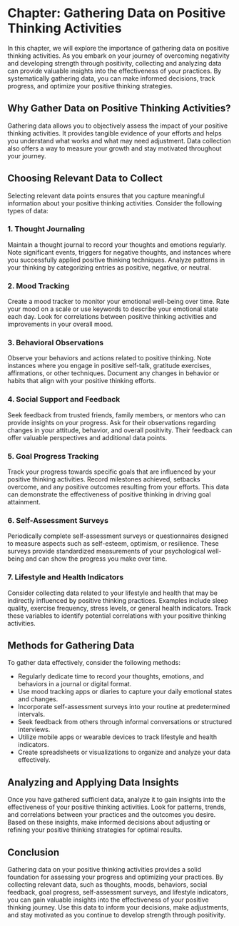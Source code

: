 Chapter: Gathering Data on Positive Thinking Activities
=======================================================

In this chapter, we will explore the importance of gathering data on positive thinking activities. As you embark on your journey of overcoming negativity and developing strength through positivity, collecting and analyzing data can provide valuable insights into the effectiveness of your practices. By systematically gathering data, you can make informed decisions, track progress, and optimize your positive thinking strategies.

**Why Gather Data on Positive Thinking Activities?**
----------------------------------------------------

Gathering data allows you to objectively assess the impact of your positive thinking activities. It provides tangible evidence of your efforts and helps you understand what works and what may need adjustment. Data collection also offers a way to measure your growth and stay motivated throughout your journey.

**Choosing Relevant Data to Collect**
-------------------------------------

Selecting relevant data points ensures that you capture meaningful information about your positive thinking activities. Consider the following types of data:

### 1. **Thought Journaling**

Maintain a thought journal to record your thoughts and emotions regularly. Note significant events, triggers for negative thoughts, and instances where you successfully applied positive thinking techniques. Analyze patterns in your thinking by categorizing entries as positive, negative, or neutral.

### 2. **Mood Tracking**

Create a mood tracker to monitor your emotional well-being over time. Rate your mood on a scale or use keywords to describe your emotional state each day. Look for correlations between positive thinking activities and improvements in your overall mood.

### 3. **Behavioral Observations**

Observe your behaviors and actions related to positive thinking. Note instances where you engage in positive self-talk, gratitude exercises, affirmations, or other techniques. Document any changes in behavior or habits that align with your positive thinking efforts.

### 4. **Social Support and Feedback**

Seek feedback from trusted friends, family members, or mentors who can provide insights on your progress. Ask for their observations regarding changes in your attitude, behavior, and overall positivity. Their feedback can offer valuable perspectives and additional data points.

### 5. **Goal Progress Tracking**

Track your progress towards specific goals that are influenced by your positive thinking activities. Record milestones achieved, setbacks overcome, and any positive outcomes resulting from your efforts. This data can demonstrate the effectiveness of positive thinking in driving goal attainment.

### 6. **Self-Assessment Surveys**

Periodically complete self-assessment surveys or questionnaires designed to measure aspects such as self-esteem, optimism, or resilience. These surveys provide standardized measurements of your psychological well-being and can show the progress you make over time.

### 7. **Lifestyle and Health Indicators**

Consider collecting data related to your lifestyle and health that may be indirectly influenced by positive thinking practices. Examples include sleep quality, exercise frequency, stress levels, or general health indicators. Track these variables to identify potential correlations with your positive thinking activities.

**Methods for Gathering Data**
------------------------------

To gather data effectively, consider the following methods:

* Regularly dedicate time to record your thoughts, emotions, and behaviors in a journal or digital format.
* Use mood tracking apps or diaries to capture your daily emotional states and changes.
* Incorporate self-assessment surveys into your routine at predetermined intervals.
* Seek feedback from others through informal conversations or structured interviews.
* Utilize mobile apps or wearable devices to track lifestyle and health indicators.
* Create spreadsheets or visualizations to organize and analyze your data effectively.

**Analyzing and Applying Data Insights**
----------------------------------------

Once you have gathered sufficient data, analyze it to gain insights into the effectiveness of your positive thinking activities. Look for patterns, trends, and correlations between your practices and the outcomes you desire. Based on these insights, make informed decisions about adjusting or refining your positive thinking strategies for optimal results.

**Conclusion**
--------------

Gathering data on your positive thinking activities provides a solid foundation for assessing your progress and optimizing your practices. By collecting relevant data, such as thoughts, moods, behaviors, social feedback, goal progress, self-assessment surveys, and lifestyle indicators, you can gain valuable insights into the effectiveness of your positive thinking journey. Use this data to inform your decisions, make adjustments, and stay motivated as you continue to develop strength through positivity.

